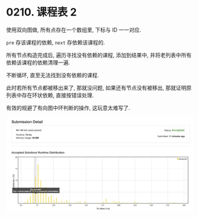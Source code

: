 # 0210. 课程表 2

使用双向图做, 所有点存在一个数组里, 下标与 ID 一一对应.

`pre` 存该课程的依赖, `next` 存依赖该课程的.

所有节点构造完成后, 遍历寻找没有依赖的课程, 添加到结果中, 并将老列表中所有依赖该课程的依赖清理一遍.

不断循环, 直至无法找到没有依赖的课程.

此时若所有节点都被移出来了, 那就没问题, 如果还有节点没有被移出, 那就证明原列表中存在环状依赖, 直接按错误处理.

有效的规避了有向图中环判断的操作, 这玩意太难写了.

![成绩](.assets/bipartite-graph.png)
